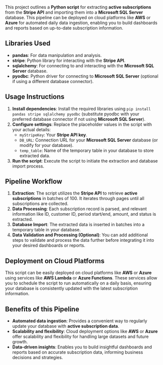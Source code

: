 This project outlines a **Python script** for extracting **active subscriptions** from the **Stripe API** and importing them into a **Microsoft SQL Server** database. This pipeline can be deployed on cloud platforms like **AWS** or **Azure** for automated daily data ingestion, enabling you to build dashboards and reports based on up-to-date subscription information.

## Libraries Used
- **pandas**: For data manipulation and analysis.
- **stripe**: Python library for interacting with the **Stripe API**.
- **sqlalchemy**: For connecting to and interacting with the **Microsoft SQL Server** database.
- **pyodbc**: Python driver for connecting to **Microsoft SQL Server** (optional if using a different database connector).

## Usage Instructions
1. **Install dependencies**: Install the required libraries using `pip install pandas stripe sqlalchemy pyodbc` (substitute pyodbc with your preferred database connector if not using **Microsoft SQL Server**).
2. **Configure settings**: Replace the placeholder values in the script with your actual details:
   - `myStripeKey`: Your **Stripe API key**.
   - `DB_URL`: Connection URL for your **Microsoft SQL Server** database (or modify for your database).
   - `temp_table`: Name of the temporary table in your database to store extracted data.
3. **Run the script**: Execute the script to initiate the extraction and database import process.

## Pipeline Workflow
1. **Extraction**: The script utilizes the **Stripe API** to retrieve **active subscriptions** in batches of 100. It iterates through pages until all subscriptions are collected.
2. **Data Processing**: Each subscription record is parsed, and relevant information like ID, customer ID, period start/end, amount, and status is extracted.
3. **Database Import**: The extracted data is inserted in batches into a temporary table in your database.
4. **Data Validation and Processing (Optional)**: You can add additional steps to validate and process the data further before integrating it into your desired dashboards or reports.

## Deployment on Cloud Platforms
This script can be easily deployed on cloud platforms like **AWS** or **Azure** using services like **AWS Lambda** or **Azure Functions**. These services allow you to schedule the script to run automatically on a daily basis, ensuring your database is consistently updated with the latest subscription information.

## Benefits of this Pipeline
- **Automated data ingestion**: Provides a convenient way to regularly update your database with **active subscription data**.
- **Scalability and flexibility**: Cloud deployment options like **AWS** or **Azure** offer scalability and flexibility for handling large datasets and future growth.
- **Data-driven insights**: Enables you to build insightful dashboards and reports based on accurate subscription data, informing business decisions and strategies.
